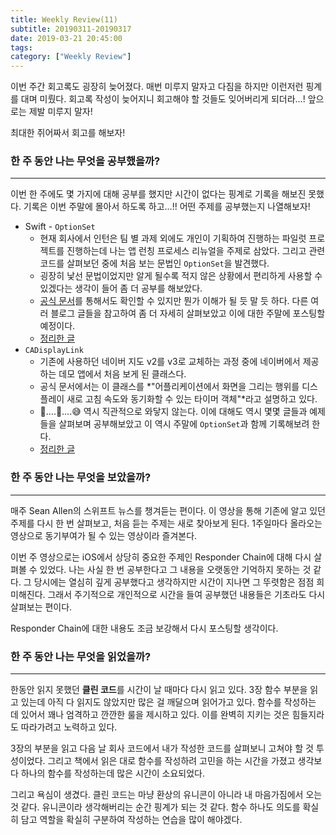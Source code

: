 ```yaml
---
title: Weekly Review(11)
subtitle: 20190311-20190317
date: 2019-03-21 20:45:00
tags:
category: ["Weekly Review"]
---
```


이번 주간 회고록도 굉장히 늦어졌다. 매번 미루지 말자고 다짐을 하지만 이런저런 핑계를 대며 미뤘다. 회고록 작성이 늦어지니 회고해야 할 것들도 잊어버리게 되더라…! 앞으로는 제발 미루지 말자!

최대한 쥐어짜서 회고를 해보자!

### 한 주 동안 나는 무엇을 공부했을까?

---

이번 한 주에도 몇 가지에 대해 공부를 했지만 시간이 없다는 핑계로 기록을 해보진 못했다. 기록은 이번 주말에 몰아서 하도록 하고…!! 어떤 주제를 공부했는지 나열해보자!

- Swift - `OptionSet`
  - 현재 회사에서 인턴은 팀 별 과제 외에도 개인이 기획하여 진행하는 파일럿 프로젝트를 진행하는데 나는 앱 런칭 프로세스 리뉴얼을 주제로 삼았다. 그리고 관련 코드를 살펴보던 중에 처음 보는 문법인 `OptionSet`을 발견했다.
  - 굉장히 낯선 문법이었지만 알게 될수록 적지 않은 상황에서 편리하게 사용할 수 있겠다는 생각이 들어 좀 더 공부를 해보았다. 
  - [공식 문서](https://developer.apple.com/documentation/swift/optionset)를 통해서도 확인할 수 있지만 뭔가 이해가 될 듯 말 듯 하다. 다른 여러 블로그 글들을 참고하여 좀 더 자세히 살펴보았고 이에 대한 주말에 포스팅할 예정이다.
  - [정리한 글](https://ehdrjsdlzzzz.github.io/2019/03/23/OptionSet/)
- `CADisplayLink`
  - 기존에 사용하던 네이버 지도 v2를 v3로 교체하는 과정 중에 네이버에서 제공하는 데모 앱에서 처음 보게 된 클래스다. 
  - 공식 문서에서는 이 클래스를 *"어플리케이션에서 화면을 그리는 행위를 디스플레이 새로 고침 속도와 동기화할 수 있는 타이머 객체"*라고 설명하고 있다. 
  - 🧐….🤔….😅 역시 직관적으로 와닿지 않는다. 이에 대해도 역시 몇몇 글들과 예제들을 살펴보며 공부해보았고 이 역시 주말에 `OptionSet`과 함께 기록해보려 한다. 
  - [정리한 글](https://ehdrjsdlzzzz.github.io/2019/03/24/CADisplayLink/)



### 한 주 동안 나는 무엇을 보았을까?

---

매주 Sean Allen의 스위프트 뉴스를 챙겨듣는 편이다. 이 영상을 통해 기존에 알고 있던 주제를 다시 한 번 살펴보고, 처음 듣는 주제는 새로 찾아보게 된다. 1주일마다 올라오는 영상으로 동기부여가 될 수 있는 영상이라 즐겨본다. 

이번 주 영상으로는 iOS에서 상당히 중요한 주제인 Responder Chain에 대해 다시 살펴볼 수 있었다. 나는 사실 한 번 공부한다고 그 내용을 오랫동안 기억하지 못하는 것 같다. 그 당시에는 열심히 깊게 공부했다고 생각하지만 시간이 지나면 그 뚜렷함은 점점 희미해진다. 그래서 주기적으로 개인적으로 시간을 들여 공부했던 내용들은 기초라도 다시 살펴보는 편이다. 

Responder Chain에 대한 내용도 조금 보강해서 다시 포스팅할 생각이다.



### 한 주 동안 나는 무엇을 읽었을까?

---

한동안 읽지 못했던 **클린 코드**를 시간이 날 때마다 다시 읽고 있다. 3장 함수 부분을 읽고 있는데 아직 다 읽지도 않았지만 많은 걸 깨달으며 읽어가고 있다. 함수를 작성하는 데 있어서 꽤나 엄격하고 깐깐한 룰을 제시하고 있다. 이를 완벽히 지키는 것은 힘들지라도 따라가려고 노력하고 있다. 

3장의 부분을 읽고 다음 날 회사 코드에서 내가 작성한 코드를 살펴보니 고쳐야 할 것 투성이었다. 그리고 책에서 읽은 대로 함수를 작성하려 고민을 하는 시간을 가졌고 생각보다 하나의 함수를 작성하는데 많은 시간이 소요되었다. 

그리고 욕심이 생겼다. 클린 코드는 마냥 환상의 유니콘이 아니라 내 마음가짐에서 오는 것 같다. 유니콘이라 생각해버리는 순간 핑계가 되는 것 같다. 함수 하나도 의도를 확실히 담고 역할을 확실히 구분하여 작성하는 연습을 많이 해야겠다. 

